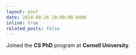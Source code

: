 ```yaml
---
layout: post
date: 2024-08-26 20:00:00-0400
inline: true
related_posts: false
---
```


Joined the **CS PhD** program at **Cornell University**.
